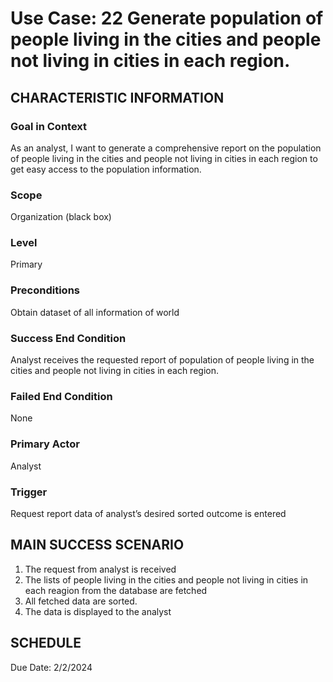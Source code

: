 # Use Case: 22	Generate population of people living in the cities and people not living in cities in each region.

## CHARACTERISTIC INFORMATION
### Goal in Context
As an analyst, I want to generate a comprehensive report on the population of people living in the cities and people not living in cities in each region to get easy access to the population information.
### Scope
Organization (black box)
### Level
Primary
### Preconditions
Obtain dataset of all information of world
### Success End Condition
Analyst receives the requested report of population of people living in the cities and people not living in cities in each region.
### Failed End Condition
None
### Primary Actor
Analyst
### Trigger
Request report data of analyst’s desired sorted outcome is entered

## MAIN SUCCESS SCENARIO
1.  The request from analyst is received
2.  The lists of people living in the cities and people not living in cities in each reagion from the database are fetched
3.  All fetched data are sorted.
4.  The data is displayed to the analyst

## SCHEDULE
Due Date: 2/2/2024
